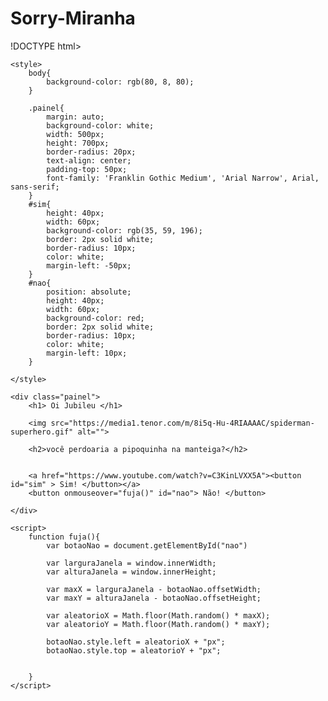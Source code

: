 # Sorry-Miranha

!DOCTYPE html>
<html lang="en">
<head>
    <meta charset="UTF-8">
    <meta http-equiv="X-UA-Compatible" content="IE=edge">
    <meta name="viewport" content="width=device-width, initial-scale=1.0">
    <title>Eu gosto muito de vc</title>

    <style>
        body{
            background-color: rgb(80, 8, 80);
        }

        .painel{
            margin: auto;
            background-color: white;
            width: 500px;
            height: 700px;
            border-radius: 20px;
            text-align: center;
            padding-top: 50px;
            font-family: 'Franklin Gothic Medium', 'Arial Narrow', Arial, sans-serif;
        }
        #sim{
            height: 40px;
            width: 60px;
            background-color: rgb(35, 59, 196);
            border: 2px solid white;
            border-radius: 10px;
            color: white;
            margin-left: -50px;
        }
        #nao{
            position: absolute;
            height: 40px;
            width: 60px;
            background-color: red;
            border: 2px solid white;
            border-radius: 10px;
            color: white;
            margin-left: 10px;
        }

    </style>

</head>
<body>

    <div class="painel">
        <h1> Oi Jubileu </h1>

        <img src="https://media1.tenor.com/m/8i5q-Hu-4RIAAAAC/spiderman-superhero.gif" alt="">

        <h2>você perdoaria a pipoquinha na manteiga?</h2>
        

        <a href="https://www.youtube.com/watch?v=C3KinLVXX5A"><button id="sim" > Sim! </button></a>
        <button onmouseover="fuja()" id="nao"> Não! </button>
        
    </div>

    <script>
        function fuja(){
            var botaoNao = document.getElementById("nao")

            var larguraJanela = window.innerWidth;
            var alturaJanela = window.innerHeight;

            var maxX = larguraJanela - botaoNao.offsetWidth;
            var maxY = alturaJanela - botaoNao.offsetHeight;

            var aleatorioX = Math.floor(Math.random() * maxX);
            var aleatorioY = Math.floor(Math.random() * maxY);

            botaoNao.style.left = aleatorioX + "px";
            botaoNao.style.top = aleatorioY + "px";


        }
    </script>



    
</body>
</html>
